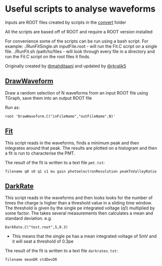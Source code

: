 # Useful scripts to analyse waveforms

Inputs are ROOT files created by scripts in the [convert](../convert) folder

All the scripts are based off of ROOT and require a ROOT version installed

For convenience some of the scripts can be run using a bash script.
    For example:
        ./RunFitSingle.sh inputFile.root - will run the Fit.C script on a single file.
        ./RunFit.sh /path/to/files - will look through every file in a directory and run the Fit.C script on the root files it finds. 

Originally created by [@mahditaani](https://github.com/mahditaani) and updated by [@rkralik5](https://github.com/rkralik5)

## [DrawWaveform](DrawWaveform.C)

Draw a random selection of N waveforms from an input ROOT file using TGraph, save them into an output ROOT file

Run as:
```
root 'DrawWaveform.C("inFileName","outFileName",N)'
```

## [Fit](Fit.C)

This script reads in the waveforms, finds a minimum peak and then integrates around that peak. The results are plotted on a histogram and then a fit is run to characterise the  PMT. 

The result of the fit is written to a text file `pmt.txt`:
```
filename q0 s0 q1 s1 mu gain photoelectronResolution peakToValleyRatio
```

## [DarkRate](DarkRate.C)

This script reads in the waveforms and then looks looks for the number of times the charge is higher than a threshold value in a sliding time window. 
The threshold is given by the single pe integrated voltage (q1) multiplied by some factor. The takes several measurements then calculates a mean and standard deviation.
e.g.
```
DarkRate.C("test.root",5,0.3)
```

* This means that the single pe has a mean integrated voltage of 5mV and it will seat a threshold of 0.3pe

The result of the fit is written to a text file `darkrates.txt`:
```
filename meanDR stdDevDR
```